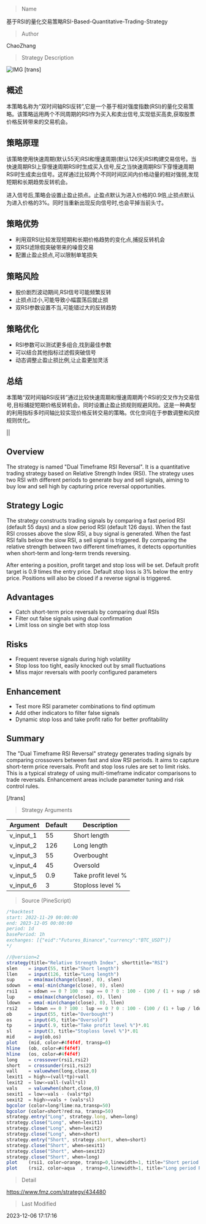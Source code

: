 
> Name

基于RSI的量化交易策略RSI-Based-Quantitative-Trading-Strategy

> Author

ChaoZhang

> Strategy Description

![IMG](https://www.fmz.com/upload/asset/14ea589581e9ddb8681.png)
[trans]

## 概述

本策略名称为“双时间轴RSI反转”,它是一个基于相对强度指数(RSI)的量化交易策略。该策略运用两个不同周期的RSI作为买入和卖出信号,实现低买高卖,获取股票价格反转带来的交易机会。

## 策略原理

该策略使用快速周期(默认55天)RSI和慢速周期(默认126天)RSI构建交易信号。当快速周期RSI上穿慢速周期RSI时生成买入信号,反之当快速周期RSI下穿慢速周期RSI时生成卖出信号。这样通过比较两个不同时间区间内价格动量的相对强弱,发现短期和长期趋势反转机会。

进入信号后,策略会设置止盈止损点。止盈点默认为进入价格的0.9倍,止损点默认为进入价格的3%。同时当重新出现反向信号时,也会平掉当前头寸。

## 策略优势

- 利用双RSI比较发现短期和长期价格趋势的变化点,捕捉反转机会
- 双RSI滤除假突破带来的噪音交易
- 配置止盈止损点,可以限制单笔损失

## 策略风险

- 股价剧烈波动期间,RSI信号可能频繁反转
- 止损点过小,可能导致小幅震荡后就止损
- 双RSI参数设置不当,可能错过大的反转趋势

## 策略优化

- RSI参数可以测试更多组合,找到最佳参数
- 可以结合其他指标过滤假突破信号
- 动态调整止盈止损比例,让止盈更加灵活

## 总结

本策略“双时间轴RSI反转”通过比较快速周期和慢速周期两个RSI的交叉作为交易信号,目标捕捉短期价格反转机会。同时设置止盈止损规则规避风险。这是一种典型的利用指标多时间轴比较实现价格反转交易的策略。优化空间在于参数调整和风控规则优化。

||


## Overview

The strategy is named "Dual Timeframe RSI Reversal". It is a quantitative trading strategy based on Relative Strength Index (RSI). The strategy uses two RSI with different periods to generate buy and sell signals, aiming to buy low and sell high by capturing price reversal opportunities.

## Strategy Logic

The strategy constructs trading signals by comparing a fast period RSI (default 55 days) and a slow period RSI (default 126 days). When the fast RSI crosses above the slow RSI, a buy signal is generated. When the fast RSI falls below the slow RSI, a sell signal is triggered. By comparing the relative strength between two different timeframes, it detects opportunities when short-term and long-term trends reversing.

After entering a position, profit target and stop loss will be set. Default profit target is 0.9 times the entry price. Default stop loss is 3% below the entry price. Positions will also be closed if a reverse signal is triggered.

## Advantages

- Catch short-term price reversals by comparing dual RSIs  
- Filter out false signals using dual confirmation
- Limit loss on single bet with stop loss

## Risks

- Frequent reverse signals during high volatility
- Stop loss too tight, easily knocked out by small fluctuations 
- Miss major reversals with poorly configured parameters

## Enhancement

- Test more RSI parameter combinations to find optimum
- Add other indicators to filter false signals
- Dynamic stop loss and take profit ratio for better profitability

## Summary

The "Dual Timeframe RSI Reversal" strategy generates trading signals by comparing crossovers between fast and slow RSI periods. It aims to capture short-term price reversals. Profit and stop loss rules are set to limit risks. This is a typical strategy of using multi-timeframe indicator comparisons to trade reversals. Enhancement areas include parameter tuning and risk control rules.

[/trans]

> Strategy Arguments



|Argument|Default|Description|
|----|----|----|
|v_input_1|55|Short length|
|v_input_2|126|Long length|
|v_input_3|55|Overbought|
|v_input_4|45|Oversold|
|v_input_5|0.9|Take profit level %|
|v_input_6|3|Stoploss level %|


> Source (PineScript)

``` javascript
/*backtest
start: 2022-11-29 00:00:00
end: 2023-12-05 00:00:00
period: 1d
basePeriod: 1h
exchanges: [{"eid":"Futures_Binance","currency":"BTC_USDT"}]
*/

//@version=2
strategy(title="Relative Strength Index", shorttitle="RSI")
slen    = input(55, title="Short length")
llen    = input(126, title="Long length")
sup     = ema(max(change(close), 0), slen)
sdown   = ema(-min(change(close), 0), slen)
rsi1    = sdown == 0 ? 100 : sup == 0 ? 0 : 100 - (100 / (1 + sup / sdown))
lup     = ema(max(change(close), 0), llen)
ldown   = ema(-min(change(close), 0), llen)
rsi2    = ldown == 0 ? 100 : lup == 0 ? 0 : 100 - (100 / (1 + lup / ldown))
ob      = input(55, title="Overbought")
os      = input(45, title="Oversold")
tp      = input(.9, title="Take profit level %")*.01
sl      = input(3, title="Stoploss level %")*.01
mid     = avg(ob,os)
plot    (mid, color=#4f4f4f, transp=0)
hline   (ob, color=#4f4f4f)
hline   (os, color=#4f4f4f)
long    = crossover(rsi1,rsi2)
short   = crossunder(rsi1,rsi2)
vall    = valuewhen(long,close,0)
lexit1  = high>=(vall*tp)+vall
lexit2  = low<=vall-(vall*sl)
vals    = valuewhen(short,close,0)
sexit1  = low<=vals - (vals*tp)
sexit2  = high>=vals + (vals*sl)
bgcolor (color=long?lime:na,transp=50)
bgcolor (color=short?red:na, transp=50)
strategy.entry("Long", strategy.long, when=long)
strategy.close("Long", when=lexit1)
strategy.close("Long", when=lexit2)
strategy.close("Long", when=short)
strategy.entry("Short", strategy.short, when=short)
strategy.close("Short", when=sexit1)
strategy.close("Short", when=sexit2)
strategy.close("Short", when=long)
plot    (rsi1, color=orange, transp=0,linewidth=1, title="Short period RSI")
plot    (rsi2, color=aqua  , transp=0,linewidth=1, title="Long period RSI")

```

> Detail

https://www.fmz.com/strategy/434480

> Last Modified

2023-12-06 17:17:16
